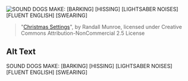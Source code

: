 ![SOUND DOGS MAKE: \[BARKING\] [HISSING] [LIGHTSABER NOISES] [FLUENT ENGLISH] [SWEARING]](https://imgs.xkcd.com/comics/christmas_settings.png)
> "[Christmas Settings](https://xkcd.com/1620/)", by Randall Munroe, licensed under Creative Commons Attribution-NonCommercial 2.5 License

## Alt Text
SOUND DOGS MAKE: \[BARKING\] [HISSING] [LIGHTSABER NOISES] [FLUENT ENGLISH] [SWEARING]
